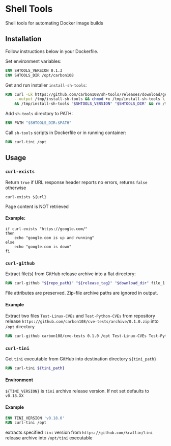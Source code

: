 # Shell Tools

Shell tools for automating Docker image builds

## Installation

Follow instructions below in your Dockerfile.

Set environment variables:

```dockerfile
ENV SHTOOLS_VERSION 0.1.3
ENV SHTOOLS_DIR /opt/carbon108   
```

Get and run installer `install-sh-tools`:

```dockerfile
RUN curl -Lk https://github.com/carbon108/sh-tools/releases/download/get/install-sh-tools \
    --output /tmp/install-sh-tools && chmod +x /tmp/install-sh-tools \
    && /tmp/install-sh-tools "$SHTOOLS_VERSION" "$SHTOOLS_DIR" && rm /tmp/install-sh-tools     
```

Add `sh-tools` directory to PATH:

```dockerfile
ENV PATH "$SHTOOLS_DIR:$PATH"  
```

Call `sh-tools` scripts in Dockerfile or in running container:

```dockerfile
RUN curl-tini /opt 
```

## Usage

### `curl-exists`

Return `true` if URL response header reports no errors, returns `false` otherwise 

```shell script
curl-exists ${url}
```

Page content is NOT retrieved

#### Example:

```shell script
if curl-exists "https://google.com/"
then
    echo "google.com is up and running"
else
    echo "google.com is down"
fi
```

### `curl-github`

Extract file(s) from GitHub release archive into a flat directory:

```dockerfile
RUN curl-github "${repo_path}" "${release_tag}" "$download_dir" file_1 file_2...
```
File attributes are preserved. Zip-file archive paths are ignored in output.
     
#### Example

Extract two files `Test-Linux-CVEs` and `Test-Python-CVEs` from repository release 
`https://github.com/carbon108/cve-tests/archive/0.1.0.zip` into `/opt` directory

```dockerfile
RUN curl-github carbon108/cve-tests 0.1.0 /opt Test-Linux-CVEs Test-Python-CVEs 
``` 
 
### `curl-tini`

Get `tini` executable from GitHub into destination directory `${tini_path}`

```dockerfile
RUN curl-tini ${tini_path}
```    

#### Environment

`${TINI_VERSION}` is `tini` archive release version. If not set defaults to `v0.18.XX`
    
#### Example 

```dockerfile
ENV TINI_VERSION 'v0.18.0'
RUN curl-tini /opt
```
extracts specified `tini` version from `https://github.com/krallin/tini` release archive 
into `/opt/tini` executable       
